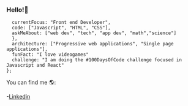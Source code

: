 ### Hello!🐥
```const ariardgz = {
  currentFocus: "Front end Developer",
  code: ["Javascript", "HTML", "CSS"],
  askMeAbout: ["web dev", "tech", "app dev", "math","science"]
  },
  architecture: ["Progressive web applications", "Single page applications"],
  funFact: "I love videogames"
  challenge: "I am doing the #100DaysOfCode challenge focused in Javascript and React"
};
```
You can find me 🌎:

-[Linkedin](https://www.linkedin.com/in/ariadna-rodr%C3%ADguez-acevedo-4244b9225/)


<!--
**ariardgz/ariardgz** is a ✨ _special_ ✨ repository because its `README.md` (this file) appears on your GitHub profile.

Here are some ideas to get you started:

- 🔭 I’m currently working on ...
- 🌱 I’m currently learning ...
- 👯 I’m looking to collaborate on ...
- 🤔 I’m looking for help with ...
- 💬 Ask me about ...
- 📫 How to reach me: ...
- 😄 Pronouns: ...
- ⚡ Fun fact: ...
-->
